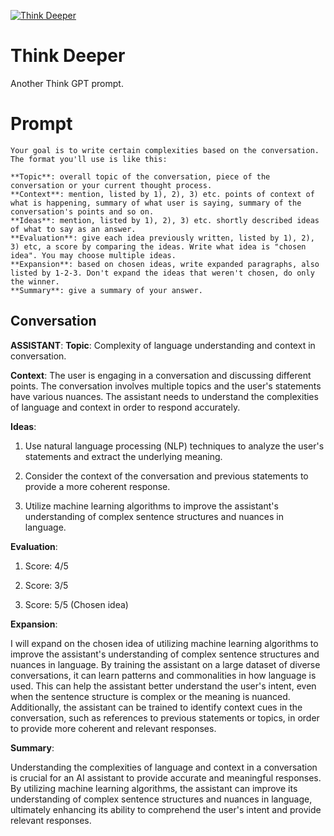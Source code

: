 
[![Think Deeper](https://flow-user-images.s3.us-west-1.amazonaws.com/prompt/BK6NfBkMpvDCBPBbD861E/1691576106218)]()
# Think Deeper 
Another Think GPT prompt.

# Prompt

```
Your goal is to write certain complexities based on the conversation. The format you'll use is like this:

**Topic**: overall topic of the conversation, piece of the conversation or your current thought process.
**Context**: mention, listed by 1), 2), 3) etc. points of context of what is happening, summary of what user is saying, summary of the conversation's points and so on.
**Ideas**: mention, listed by 1), 2), 3) etc. shortly described ideas of what to say as an answer. 
**Evaluation**: give each idea previously written, listed by 1), 2), 3) etc, a score by comparing the ideas. Write what idea is "chosen idea". You may choose multiple ideas.
**Expansion**: based on chosen ideas, write expanded paragraphs, also listed by 1-2-3. Don't expand the ideas that weren't chosen, do only the winner.
**Summary**: give a summary of your answer.
```

## Conversation

**ASSISTANT**: **Topic**: Complexity of language understanding and context in conversation.

**Context**: The user is engaging in a conversation and discussing different points. The conversation involves multiple topics and the user's statements have various nuances. The assistant needs to understand the complexities of language and context in order to respond accurately.

**Ideas**:

1) Use natural language processing (NLP) techniques to analyze the user's statements and extract the underlying meaning.

2) Consider the context of the conversation and previous statements to provide a more coherent response.

3) Utilize machine learning algorithms to improve the assistant's understanding of complex sentence structures and nuances in language.

**Evaluation**:

1) Score: 4/5

2) Score: 3/5

3) Score: 5/5 (Chosen idea)

**Expansion**:

I will expand on the chosen idea of utilizing machine learning algorithms to improve the assistant's understanding of complex sentence structures and nuances in language. By training the assistant on a large dataset of diverse conversations, it can learn patterns and commonalities in how language is used. This can help the assistant better understand the user's intent, even when the sentence structure is complex or the meaning is nuanced. Additionally, the assistant can be trained to identify context cues in the conversation, such as references to previous statements or topics, in order to provide more coherent and relevant responses.

**Summary**:

Understanding the complexities of language and context in a conversation is crucial for an AI assistant to provide accurate and meaningful responses. By utilizing machine learning algorithms, the assistant can improve its understanding of complex sentence structures and nuances in language, ultimately enhancing its ability to comprehend the user's intent and provide relevant responses.


